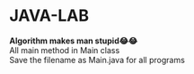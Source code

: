 # JAVA-LAB
<b>Algorithm makes man stupid😂😂</b><br/>
All main method in Main class<br/>
Save the filename as Main.java for
 all programs
